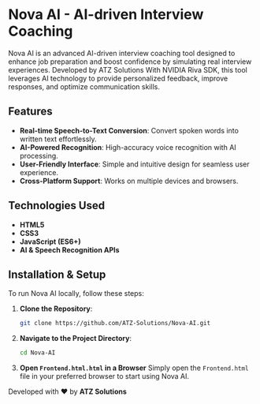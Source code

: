 # Nova AI - AI-driven Interview Coaching

Nova AI is an advanced AI-driven interview coaching tool designed to enhance job preparation and boost confidence by simulating real interview experiences. Developed by ATZ Solutions With NVIDIA Riva SDK, this tool leverages AI technology to provide personalized feedback, improve responses, and optimize communication skills.

## Features
- **Real-time Speech-to-Text Conversion**: Convert spoken words into written text effortlessly.
- **AI-Powered Recognition**: High-accuracy voice recognition with AI processing.
- **User-Friendly Interface**: Simple and intuitive design for seamless user experience.
- **Cross-Platform Support**: Works on multiple devices and browsers.

## Technologies Used
- **HTML5**
- **CSS3**
- **JavaScript (ES6+)**
- **AI & Speech Recognition APIs**

## Installation & Setup
To run Nova AI locally, follow these steps:

1. **Clone the Repository**:
   ```sh
   git clone https://github.com/ATZ-Solutions/Nova-AI.git
   ```
2. **Navigate to the Project Directory**:
   ```sh
   cd Nova-AI
   ```
3. **Open `Frontend.html.html` in a Browser**
   Simply open the `Frontend.html` file in your preferred browser to start using Nova AI.

Developed with ❤️ by **ATZ Solutions**


